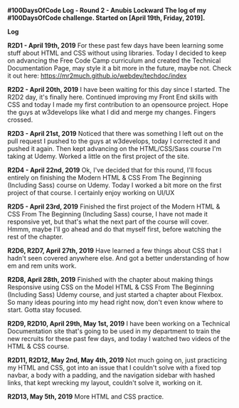 **#100DaysOfCode Log - Round 2 - Anubis Lockward**
**The log of my #100DaysOfCode challenge. Started on [April 19th, Friday, 2019].**

**Log**

**R2D1 - April 19th, 2019**
For these past few days have been learning some stuff about HTML and CSS without using libraries. Today I decided to keep on advancing the Free Code Camp curriculum and created the Technical Documentation Page, may style it a bit more in the future, maybe not. Check it out here: https://mr2much.github.io/webdev/techdoc/index

**R2D2 - April 20th, 2019**
I have been waiting for this day since I started. The R2D2 day, it's finally here. Continued improving my Front End skills with CSS and today I made my first contribution to an opensource project. Hope the guys at w3develops like what I did and merge my changes. Fingers crossed.

**R2D3 - April 21st, 2019**
Noticed that there was something I left out on the pull request I pushed to the guys at w3develops, today I corrected it and pushed it again. Then kept advancing on the HTML/CSS/Sass course I'm taking at Udemy. Worked a little on the first project of the site.

**R2D4 - April 22nd, 2019**
Ok, I've decided that for this round, I'll focus entirely on finishing the Modern HTML & CSS From The Beginning (Including Sass) course on Udemy. Today I worked a bit more on the first project of that course. I certainly enjoy working on UI/UX

**R2D5 - April 23rd, 2019**
Finished the first project of the Modern HTML & CSS From The Beginning (Including Sass) course, I have not made it responsive yet, but that's what the next part of the course will cover. Hmmm, maybe I'll go ahead and do that myself first, before watching the rest of the chapter.

**R2D6, R2D7, April 27th, 2019**
Have learned a few things about CSS that I hadn't seen covered anywhere else. And got a better understanding of how em and rem units work.

**R2D8, April 28th, 2019**
Finished with the chapter about making things Responsive using CSS on the Model HTML & CSS From The Beginning (Including Sass) Udemy course, and just started a chapter about Flexbox. So many ideas pouring into my head right now, don't even know where to start. Gotta stay focused.

**R2D9, R2D10, April 29th, May 1st, 2019**
I have been working on a Technical Documentation site that's going to be used in my department to train the new recruits for these past few days, and today I watched two videos of the HTML & CSS course.

**R2D11, R2D12, May 2nd, May 4th, 2019**
Not much going on, just practicing my HTML and CSS, got into an issue that I couldn't solve with a fixed top navbar, a body with a padding, and the navigation sidebar with hashed links, that kept wrecking my layout, couldn't solve it, working on it.

**R2D13, May 5th, 2019**
More HTML and CSS practice.
